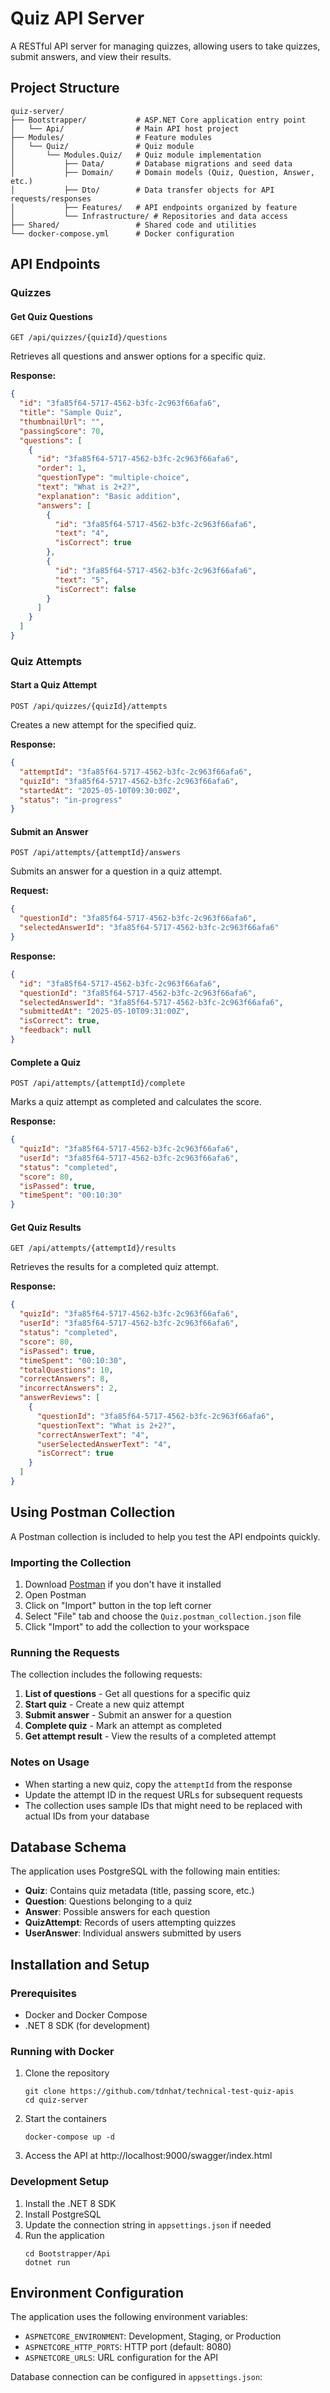# Quiz API Server

A RESTful API server for managing quizzes, allowing users to take quizzes, submit answers, and view their results.

## Project Structure

```
quiz-server/
├── Bootstrapper/           # ASP.NET Core application entry point
│   └── Api/                # Main API host project
├── Modules/                # Feature modules
│   └── Quiz/               # Quiz module 
│       └── Modules.Quiz/   # Quiz module implementation
│           ├── Data/       # Database migrations and seed data
│           ├── Domain/     # Domain models (Quiz, Question, Answer, etc.)
│           ├── Dto/        # Data transfer objects for API requests/responses
│           ├── Features/   # API endpoints organized by feature
│           └── Infrastructure/ # Repositories and data access
├── Shared/                 # Shared code and utilities
└── docker-compose.yml      # Docker configuration
```

## API Endpoints

### Quizzes

#### Get Quiz Questions

```
GET /api/quizzes/{quizId}/questions
```

Retrieves all questions and answer options for a specific quiz.

**Response:**
```json
{
  "id": "3fa85f64-5717-4562-b3fc-2c963f66afa6",
  "title": "Sample Quiz",
  "thumbnailUrl": "",
  "passingScore": 70,
  "questions": [
    {
      "id": "3fa85f64-5717-4562-b3fc-2c963f66afa6",
      "order": 1,
      "questionType": "multiple-choice",
      "text": "What is 2+2?",
      "explanation": "Basic addition",
      "answers": [
        {
          "id": "3fa85f64-5717-4562-b3fc-2c963f66afa6",
          "text": "4",
          "isCorrect": true
        },
        {
          "id": "3fa85f64-5717-4562-b3fc-2c963f66afa6",
          "text": "5",
          "isCorrect": false
        }
      ]
    }
  ]
}
```

### Quiz Attempts

#### Start a Quiz Attempt

```
POST /api/quizzes/{quizId}/attempts
```

Creates a new attempt for the specified quiz.

**Response:**
```json
{
  "attemptId": "3fa85f64-5717-4562-b3fc-2c963f66afa6",
  "quizId": "3fa85f64-5717-4562-b3fc-2c963f66afa6",
  "startedAt": "2025-05-10T09:30:00Z",
  "status": "in-progress"
}
```

#### Submit an Answer

```
POST /api/attempts/{attemptId}/answers
```

Submits an answer for a question in a quiz attempt.

**Request:**
```json
{
  "questionId": "3fa85f64-5717-4562-b3fc-2c963f66afa6",
  "selectedAnswerId": "3fa85f64-5717-4562-b3fc-2c963f66afa6"
}
```

**Response:**
```json
{
  "id": "3fa85f64-5717-4562-b3fc-2c963f66afa6",
  "questionId": "3fa85f64-5717-4562-b3fc-2c963f66afa6",
  "selectedAnswerId": "3fa85f64-5717-4562-b3fc-2c963f66afa6",
  "submittedAt": "2025-05-10T09:31:00Z",
  "isCorrect": true,
  "feedback": null
}
```

#### Complete a Quiz

```
POST /api/attempts/{attemptId}/complete
```

Marks a quiz attempt as completed and calculates the score.

**Response:**
```json
{
  "quizId": "3fa85f64-5717-4562-b3fc-2c963f66afa6",
  "userId": "3fa85f64-5717-4562-b3fc-2c963f66afa6",
  "status": "completed",
  "score": 80,
  "isPassed": true,
  "timeSpent": "00:10:30"
}
```

#### Get Quiz Results

```
GET /api/attempts/{attemptId}/results
```

Retrieves the results for a completed quiz attempt.

**Response:**
```json
{
  "quizId": "3fa85f64-5717-4562-b3fc-2c963f66afa6",
  "userId": "3fa85f64-5717-4562-b3fc-2c963f66afa6",
  "status": "completed",
  "score": 80,
  "isPassed": true,
  "timeSpent": "00:10:30",
  "totalQuestions": 10,
  "correctAnswers": 8,
  "incorrectAnswers": 2,
  "answerReviews": [
    {
      "questionId": "3fa85f64-5717-4562-b3fc-2c963f66afa6",
      "questionText": "What is 2+2?",
      "correctAnswerText": "4",
      "userSelectedAnswerText": "4",
      "isCorrect": true
    }
  ]
}
```

## Using Postman Collection

A Postman collection is included to help you test the API endpoints quickly.

### Importing the Collection

1. Download [Postman](https://www.postman.com/downloads/) if you don't have it installed
2. Open Postman
3. Click on "Import" button in the top left corner
4. Select "File" tab and choose the `Quiz.postman_collection.json` file
5. Click "Import" to add the collection to your workspace

### Running the Requests

The collection includes the following requests:

1. **List of questions** - Get all questions for a specific quiz
2. **Start quiz** - Create a new quiz attempt
3. **Submit answer** - Submit an answer for a question
4. **Complete quiz** - Mark an attempt as completed
5. **Get attempt result** - View the results of a completed attempt

### Notes on Usage

- When starting a new quiz, copy the `attemptId` from the response
- Update the attempt ID in the request URLs for subsequent requests
- The collection uses sample IDs that might need to be replaced with actual IDs from your database

## Database Schema

The application uses PostgreSQL with the following main entities:

- **Quiz**: Contains quiz metadata (title, passing score, etc.)
- **Question**: Questions belonging to a quiz
- **Answer**: Possible answers for each question
- **QuizAttempt**: Records of users attempting quizzes
- **UserAnswer**: Individual answers submitted by users

## Installation and Setup

### Prerequisites

- Docker and Docker Compose
- .NET 8 SDK (for development)

### Running with Docker

1. Clone the repository
   ```
   git clone https://github.com/tdnhat/technical-test-quiz-apis
   cd quiz-server
   ```

2. Start the containers
   ```
   docker-compose up -d
   ```

3. Access the API at http://localhost:9000/swagger/index.html

### Development Setup

1. Install the .NET 8 SDK
2. Install PostgreSQL
3. Update the connection string in `appsettings.json` if needed
4. Run the application
   ```
   cd Bootstrapper/Api
   dotnet run
   ```

## Environment Configuration

The application uses the following environment variables:

- `ASPNETCORE_ENVIRONMENT`: Development, Staging, or Production
- `ASPNETCORE_HTTP_PORTS`: HTTP port (default: 8080)
- `ASPNETCORE_URLS`: URL configuration for the API

Database connection can be configured in `appsettings.json`:
